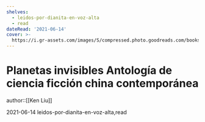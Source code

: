 ```yaml
---
shelves:
  - leidos-por-dianita-en-voz-alta
  - read
dateRead: '2021-06-14'
cover: >-
  https://i.gr-assets.com/images/S/compressed.photo.goodreads.com/books/1530823812l/39867264.jpg
---
```

# Planetas invisibles Antología de ciencia ficción china contemporánea

author::[[Ken Liu]]

2021-06-14
leidos-por-dianita-en-voz-alta,read